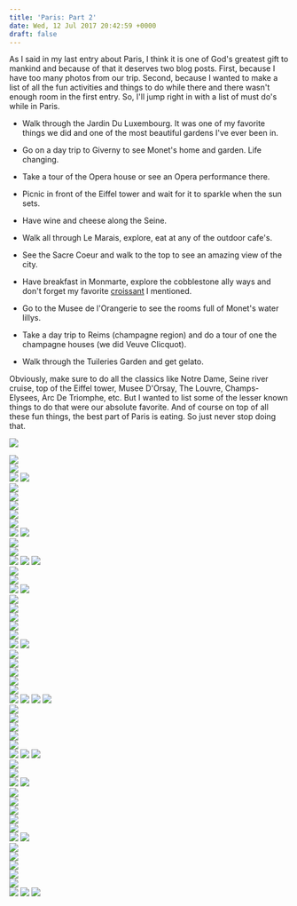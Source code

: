 ```yaml
---
title: 'Paris: Part 2'
date: Wed, 12 Jul 2017 20:42:59 +0000
draft: false
---
```


As I said in my last entry about Paris, I think it is one of God's greatest gift to mankind and because of that it deserves two blog posts. First, because I have too many photos from our trip. Second, because I wanted to make a list of all the fun activities and things to do while there and there wasn't enough room in the first entry. So, I'll jump right in with a list of must do's while in Paris.

- Walk through the Jardin Du Luxembourg. It was one of my favorite things we did and one of the most beautiful gardens I've ever been in.

- Go on a day trip to Giverny to see Monet's home and garden. Life changing.

- Take a tour of the Opera house or see an Opera performance there.

- Picnic in front of the Eiffel tower and wait for it to sparkle when the sun sets.

- Have wine and cheese along the Seine.

- Walk all through Le Marais, explore, eat at any of the outdoor cafe's.

- See the Sacre Coeur and walk to the top to see an amazing view of the city.

- Have breakfast in Monmarte, explore the cobblestone ally ways and don't forget my favorite [croissant](http://jennajuby.com/2017/05/09/paris-part-1/) I mentioned.

- Go to the Musee de l'Orangerie to see the rooms full of Monet's water lillys.

- Take a day trip to Reims (champagne region) and do a tour of one the champagne houses (we did Veuve Clicquot).

-  Walk through the Tuileries Garden and get gelato.

Obviously, make sure to do all the classics like Notre Dame, Seine river cruise, top of the Eiffel tower, Musee D'Orsay, The Louvre, Champs-Elysees, Arc De Triomphe, etc. But I wanted to list some of the lesser known things to do that were our absolute favorite. And of course on top of all these fun things, the best part of Paris is eating. So just never stop doing that.

![](https://djh82r8xhqebh.cloudfront.net/uploads/2017/07/Paris_Blog-85.jpg) <div class="flex-ns mhn2-ns mb3"> <div class="ph2-ns w-50-ns">![](https://djh82r8xhqebh.cloudfront.net/uploads/2017/07/Paris_Blog-86.jpg)</div> <div class="ph2-ns w-50-ns">![](https://djh82r8xhqebh.cloudfront.net/uploads/2017/07/Paris_Blog-84.jpg)</div> </div> ![](https://djh82r8xhqebh.cloudfront.net/uploads/2017/07/Paris_Blog-88.jpg) ![](https://djh82r8xhqebh.cloudfront.net/uploads/2017/07/Paris_Blog-92.jpg) <div class="flex-ns mhn2-ns mb3"> <div class="ph2-ns w-50-ns">![](https://djh82r8xhqebh.cloudfront.net/uploads/2017/07/Paris_Blog-89.jpg)</div> <div class="ph2-ns w-50-ns">![](https://djh82r8xhqebh.cloudfront.net/uploads/2017/07/Paris_Blog-90.jpg)</div> </div> ![](https://djh82r8xhqebh.cloudfront.net/uploads/2017/07/Paris_Blog-91.jpg) <div class="flex-ns mhn2-ns mb3"> <div class="ph2-ns w-50-ns">![](https://djh82r8xhqebh.cloudfront.net/uploads/2017/07/Paris_Blog-95.jpg)</div> <div class="ph2-ns w-50-ns">![](https://djh82r8xhqebh.cloudfront.net/uploads/2017/07/Paris_Blog-94.jpg)</div> </div> ![](https://djh82r8xhqebh.cloudfront.net/uploads/2017/07/Paris_Blog-98.jpg) ![](https://djh82r8xhqebh.cloudfront.net/uploads/2017/07/Paris_Blog-97.jpg) <div class="flex-ns mhn2-ns mb3"> <div class="ph2-ns w-50-ns">![](https://djh82r8xhqebh.cloudfront.net/uploads/2017/07/Paris_Blog-99.jpg)</div> <div class="ph2-ns w-50-ns">![](https://djh82r8xhqebh.cloudfront.net/uploads/2017/07/Paris_Blog-118.jpg)</div> </div> ![](https://djh82r8xhqebh.cloudfront.net/uploads/2017/07/Paris_Blog-106.jpg) ![](https://djh82r8xhqebh.cloudfront.net/uploads/2017/07/Paris_Blog-107.jpg) ![](https://djh82r8xhqebh.cloudfront.net/uploads/2017/07/Paris_Blog-110.jpg) <div class="flex-ns mhn2-ns mb3"> <div class="ph2-ns w-50-ns">![](https://djh82r8xhqebh.cloudfront.net/uploads/2017/07/Paris_Blog-115.jpg)</div> <div class="ph2-ns w-50-ns">![](https://djh82r8xhqebh.cloudfront.net/uploads/2017/07/Paris_Blog-114.jpg)</div> </div> ![](https://djh82r8xhqebh.cloudfront.net/uploads/2017/07/Paris_Blog-109.jpg) ![](https://djh82r8xhqebh.cloudfront.net/uploads/2017/07/Paris_Blog-119.jpg) <div class="flex-ns mhn2-ns mb3"> <div class="ph2-ns w-50-ns">![](https://djh82r8xhqebh.cloudfront.net/uploads/2017/07/Paris_Blog-105.jpg)</div> <div class="ph2-ns w-50-ns">![](https://djh82r8xhqebh.cloudfront.net/uploads/2017/07/Paris_Blog-161.jpg)</div> </div> ![](https://djh82r8xhqebh.cloudfront.net/uploads/2017/07/Paris_Blog-103.jpg) <div class="flex-ns mhn2-ns mb3"> <div class="ph2-ns w-50-ns">![](https://djh82r8xhqebh.cloudfront.net/uploads/2017/07/Paris_Blog-108.jpg)</div> <div class="ph2-ns w-50-ns">![](https://djh82r8xhqebh.cloudfront.net/uploads/2017/07/Paris_Blog-116.jpg)</div> </div> ![](https://djh82r8xhqebh.cloudfront.net/uploads/2017/07/Paris_Blog-120.jpg) ![](https://djh82r8xhqebh.cloudfront.net/uploads/2017/07/Paris_Blog-123.jpg) <div class="flex-ns mhn2-ns mb3"> <div class="ph2-ns w-50-ns">![](https://djh82r8xhqebh.cloudfront.net/uploads/2017/07/Paris_Blog-121.jpg)</div> <div class="ph2-ns w-50-ns">![](https://djh82r8xhqebh.cloudfront.net/uploads/2017/07/Paris_Blog-113.jpg)</div> </div> ![](https://djh82r8xhqebh.cloudfront.net/uploads/2017/07/Paris_Blog-122.jpg) <div class="flex-ns mhn2-ns mb3"> <div class="ph2-ns w-50-ns">![](https://djh82r8xhqebh.cloudfront.net/uploads/2017/07/Paris_Blog-124.jpg)</div> <div class="ph2-ns w-50-ns">![](https://djh82r8xhqebh.cloudfront.net/uploads/2017/07/Paris_Blog-126.jpg)</div> </div> ![](https://djh82r8xhqebh.cloudfront.net/uploads/2017/07/Paris_Blog-125.jpg) ![](https://djh82r8xhqebh.cloudfront.net/uploads/2017/07/Paris_Blog-130.jpg) ![](https://djh82r8xhqebh.cloudfront.net/uploads/2017/07/Paris_Blog-127.jpg) ![](https://djh82r8xhqebh.cloudfront.net/uploads/2017/07/Paris_Blog-131.jpg) <div class="flex-ns mhn2-ns mb3"> <div class="ph2-ns w-50-ns">![](https://djh82r8xhqebh.cloudfront.net/uploads/2017/07/Paris_Blog-128.jpg)</div> <div class="ph2-ns w-50-ns">![](https://djh82r8xhqebh.cloudfront.net/uploads/2017/07/Paris_Blog-129.jpg)</div> </div> ![](https://djh82r8xhqebh.cloudfront.net/uploads/2017/07/Paris_Blog-137.jpg) <div class="flex-ns mhn2-ns mb3"> <div class="ph2-ns w-50-ns">![](https://djh82r8xhqebh.cloudfront.net/uploads/2017/07/Paris_Blog-132.jpg)</div> <div class="ph2-ns w-50-ns">![](https://djh82r8xhqebh.cloudfront.net/uploads/2017/07/Paris_Blog-134.jpg)</div> </div> ![](https://djh82r8xhqebh.cloudfront.net/uploads/2017/07/Paris_Blog-138.jpg) ![](https://djh82r8xhqebh.cloudfront.net/uploads/2017/07/Paris_Blog-133.jpg) ![](https://djh82r8xhqebh.cloudfront.net/uploads/2017/07/Paris_Blog-159.jpg) <div class="flex-ns mhn2-ns mb3"> <div class="ph2-ns w-50-ns">![](https://djh82r8xhqebh.cloudfront.net/uploads/2017/07/Paris_Blog-143.jpg)</div> <div class="ph2-ns w-50-ns">![](https://djh82r8xhqebh.cloudfront.net/uploads/2017/07/Paris_Blog-139.jpg)</div> </div> ![](https://djh82r8xhqebh.cloudfront.net/uploads/2017/07/Paris_Blog-141.jpg) ![](https://djh82r8xhqebh.cloudfront.net/uploads/2017/07/Paris_Blog-140.jpg) <div class="flex-ns mhn2-ns mb3"> <div class="ph2-ns w-50-ns">![](https://djh82r8xhqebh.cloudfront.net/uploads/2017/07/Paris_Blog-144.jpg)</div> <div class="ph2-ns w-50-ns">![](https://djh82r8xhqebh.cloudfront.net/uploads/2017/07/Paris_Blog-142.jpg)</div> </div> ![](https://djh82r8xhqebh.cloudfront.net/uploads/2017/07/Paris_Blog-147.jpg) <div class="flex-ns mhn2-ns mb3"> <div class="ph2-ns w-50-ns">![](https://djh82r8xhqebh.cloudfront.net/uploads/2017/07/Paris_Blog-145.jpg)</div> <div class="ph2-ns w-50-ns">![](https://djh82r8xhqebh.cloudfront.net/uploads/2017/07/Paris_Blog-146.jpg)</div> </div> ![](https://djh82r8xhqebh.cloudfront.net/uploads/2017/07/Paris_Blog-150.jpg) ![](https://djh82r8xhqebh.cloudfront.net/uploads/2017/07/Paris_Blog-148.jpg) <div class="flex-ns mhn2-ns mb3"> <div class="ph2-ns w-50-ns">![](https://djh82r8xhqebh.cloudfront.net/uploads/2017/07/Paris_Blog-149.jpg)</div> <div class="ph2-ns w-50-ns">![](https://djh82r8xhqebh.cloudfront.net/uploads/2017/07/Paris_Blog-152.jpg)</div> </div> ![](https://djh82r8xhqebh.cloudfront.net/uploads/2017/07/Paris_Blog-154.jpg) <div class="flex-ns mhn2-ns mb3"> <div class="ph2-ns w-50-ns">![](https://djh82r8xhqebh.cloudfront.net/uploads/2017/07/Paris_Blog-155.jpg)</div> <div class="ph2-ns w-50-ns">![](https://djh82r8xhqebh.cloudfront.net/uploads/2017/07/Paris_Blog-158.jpg)</div> </div> ![](https://djh82r8xhqebh.cloudfront.net/uploads/2017/07/Paris_Blog-156.jpg) ![](https://djh82r8xhqebh.cloudfront.net/uploads/2017/07/Paris_Blog-157.jpg) ![](https://djh82r8xhqebh.cloudfront.net/uploads/2017/07/Paris_Blog-160.jpg)